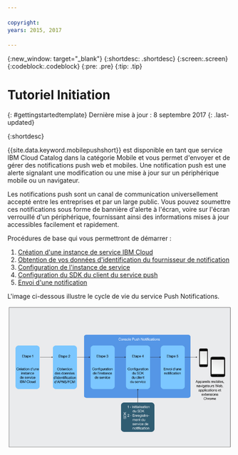 ```yaml
---

copyright:
years: 2015, 2017

---
```


{:new_window: target="_blank"}
{:shortdesc: .shortdesc}
{:screen:.screen}
{:codeblock:.codeblock}
{:pre: .pre}
{:tip: .tip}

# Tutoriel Initiation
{: #gettingstartedtemplate}
Dernière mise à jour : 8 septembre 2017
{: .last-updated}

{:shortdesc}

{{site.data.keyword.mobilepushshort}} est disponible en tant que service IBM Cloud Catalog dans la catégorie Mobile et vous permet d'envoyer et de gérer des notifications push web et mobiles. Une notification push est une alerte signalant une modification ou une mise à jour sur un périphérique mobile ou un navigateur.

Les notifications push sont un canal de communication universellement accepté entre les entreprises et par un large public. Vous pouvez soumettre ces notifications sous forme de bannière d'alerte à l'écran, voire sur l'écran verrouillé d'un périphérique, fournissant ainsi des informations mises à jour accessibles facilement et rapidement.  

Procédures de base qui vous permettront de démarrer :

1. [Création d'une instance de service IBM Cloud](/docs/services/mobilepush/push_step_prereq.html)
1. [Obtention de vos données d'identification du fournisseur de notification](/docs/services/mobilepush/push_step_1.html)
1. [Configuration de l'instance de service](/docs/services/mobilepush/push_step_2.html)
1. [Configuration du SDK du client du service push](/docs/services/mobilepush/push_step_3.html)
1. [Envoi d'une notification](/docs/services/mobilepush/push_step_4.html)

L'image ci-dessous illustre le cycle de vie du service Push Notifications.

![Présentation de Push](images/push_notification_lifecycle.jpg)


  












